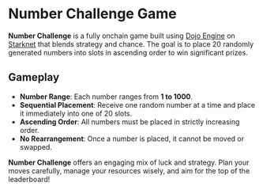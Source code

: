 # Number Challenge Game

**Number Challenge** is a fully onchain game built using [Dojo Engine](https://dojoengine.org) on [Starknet](https://starknet.io) that blends strategy and chance. The goal is to place 20 randomly generated numbers into slots in ascending order to win significant prizes.

## Gameplay

- **Number Range**: Each number ranges from **1 to 1000**.
- **Sequential Placement**: Receive one random number at a time and place it immediately into one of 20 slots.
- **Ascending Order**: All numbers must be placed in strictly increasing order.
- **No Rearrangement**: Once a number is placed, it cannot be moved or swapped.

**Number Challenge** offers an engaging mix of luck and strategy. Plan your moves carefully, manage your resources wisely, and aim for the top of the leaderboard!